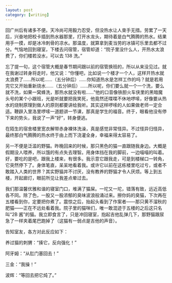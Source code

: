 ```yaml
---
layout: post
category: [writing]
---
```


回广州后有诸多不便。天冷尚可用毅力忍受，但没热水让人束手无措。劳累了一天后，兴奋地把校卡插到热水器那里，打开水龙头，期待着是白气腾腾的热水。结果用手一摸，却是冰冷刺骨的凉水。那温度，就算拿到麦当劳的冰镇可乐里去都不过分。气恼地回到寝室，下楼去问宿管，宿管却道：“院子里没什么人，开热水太浪费了，你们楼若没水，可以去 138 洗。”

忘了提一句，这个宿管大概是春节期间跟以前的宿管换班的，所以从来没见过。就在我谢过转身将走时，他又说：“你懂吧，比如说一个楼才一个人，这样开热水就太浪费了……所以呢……（五分钟后）……你知道热水是怎样工作的吗？就是若用完它又开始重新烧水……（五分钟后）……所以呢，你们要么就一个一个洗，要么就不洗，如果一窝蜂洗，那热水就没有啦……”他的口音像铁胆火车侠里的黑暗魔头号的某个小跟班，光是听就要把我笑死，他竟然还喋喋不休地啰嗦，好像要从热水的烧制原理到做人的原则都要讲给我听。其实这样啰嗦的人如果做老师一定合适。鞭辟入里洛里啰嗦一道题讲一节课，那真是学生的福音。终于，眼看他没有停下来的势头，我说了一声“好”，转身便逃。

在陌生的宿舍楼里宽衣解带赤身裸体洗澡，真是感觉非常怪异。不过怪异归怪异，最终那白气腾腾的热水终于由上而下浇灌全身，幸福来得太容易了。

另一不便是泛滥的野猫。昨晚回来的时候，那只黑色的猫一直跟随我身边。大概是假期没人喂养，所以饿的有点失去理智。用身体挡在我的脚前，一边喵喵的叫着。好，要吃的是吧，跟我上楼来，有很多。我示意它跟我走，可是到楼梯口一转角，它突然停下了。身体笔直，呆呆地看着我。或许它以前在这栋楼里吃过亏，或者不敢踏入人类的世界？其实野猫并不讨厌，没有教养的野猫才令人厌烦。等上到五楼，开起廊灯，眼前所见让我差点晕过去。

我们那温馨优雅和谐的寝室门口，堆满了猫屎。一坨又一坨，错落有致，远近高低各不同。除了色，一股又一股浓郁的臭味波浪般涌过来。擦你妈的臭猫，下次再在五楼看到你，定要把你煮了。震惊之后，抬起头看到了作案者——那只黄不溜秋的肥猫——正在不远处看着我。院子里的猫咪们，唯一敢混迹于五楼的之后这只名叫“2B 酱”的猫。我立即食言了，只是冲回寝室，抱起吉他乱弹几下，那野猫跟尿急了一样夹着尾巴跑掉了（这猫有一弱点是吉他的声音）。

告知室友，各方对此反应如下：

养过猫的刺猬：“揍它，反向强化！”

阿牙姆：“从肛门塞回去！”

三金：“我操！”

波辉：“等回去把它炖了。”
